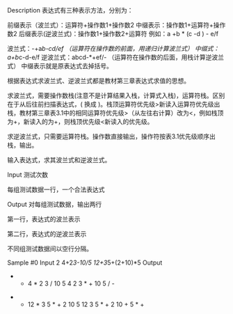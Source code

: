 Description
表达式有三种表示方法，分别为：

前缀表示（波兰式）：运算符+操作数1+操作数2
中缀表示：操作数1+运算符+操作数2
后缀表示(逆波兰式)：操作数1+操作数2+运算符
例如：a +b * (c -d ) - e/f

波兰式：-+a*b-cd/ef （运算符在操作数的前面，用递归计算波兰式）
中缀式：a+b*c-d-e/f
逆波兰式：abcd-*+ef/- （运算符在操作数的后面，用栈计算逆波兰式）
中缀表示就是原表达式去掉括号。

根据表达式求波兰式、逆波兰式都是教材第三章表达式求值的思想。

求波兰式，需要操作数栈(注意不是计算结果入栈，计算式入栈)，运算符栈。区别在于从后往前扫描表达式，( 换成 )。栈顶运算符优先级>新读入运算符优先级出栈，教材第三章表3.1中的相同运算符优先级>（从左往右计算）改为<，例如栈顶为+，新读入的为+，则栈顶优先级<新读入的优先级。

求逆波兰式，只需要运算符栈。操作数直接输出，操作符按表3.1优先级顺序出栈，输出。

输入表达式，求其波兰式和逆波兰式。

Input
测试次数

每组测试数据一行，一个合法表达式

Output
对每组测试数据，输出两行

第一行，表达式的波兰表示

第二行，表达式的逆波兰表示

不同组测试数据间以空行分隔。

Sample
#0
Input
2
4+2*3-10/5
12+3*5+(2+10)*5 
Output
- + 4 * 2 3 / 10 5
4 2 3 * + 10 5 / -

+ + 12 * 3 5 * + 2 10 5
12 3 5 * + 2 10 + 5 * +
